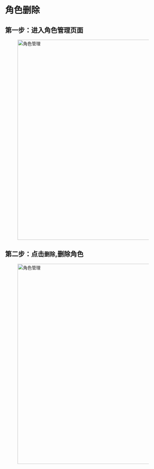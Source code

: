 # 角色删除 

## 第一步：进入角色管理页面

<figure>
  <img src='generated/images/guide/toh/ClickRoleManager.png' width="1200px" height="644px" alt="角色管理">
</figure>

## 第二步：点击`删除`,删除角色

<figure>
  <img src='generated/images/guide/toh/RoleDelete.png' width="1200px" height="644px" alt="角色管理">
</figure>






